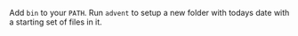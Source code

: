 Add `bin` to your `PATH`.
Run `advent` to setup a new folder with todays date with a starting set of files in it.